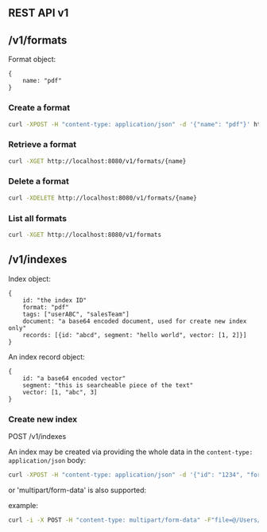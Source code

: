## REST API v1

## /v1/formats
Format object:
```
{
    name: "pdf"
}
```

### Create a format

```bash
curl -XPOST -H "content-type: application/json" -d '{"name": "pdf"}' http://localhost:8080/v1/formats
```
### Retrieve a format

```bash
curl -XGET http://localhost:8080/v1/formats/{name}
```

### Delete a format

```bash
curl -XDELETE http://localhost:8080/v1/formats/{name}
```
### List all formats

```bash
curl -XGET http://localhost:8080/v1/formats
```

## /v1/indexes
Index object:
```
{
    id: "the index ID"
    format: "pdf"
    tags: ["userABC", "salesTeam"]
    document: "a base64 encoded document, used for create new index only" 
    records: [{id: "abcd", segment: "hello world", vector: [1, 2]}]
}
```

An index record object:
```
{
    id: "a base64 encoded vector"
    segment: "this is searcheable piece of the text"
    vector: [1, "abc", 3]
}
```

### Create new index 
POST /v1/indexes

An index may be created via providing the whole data in the `content-type: application/json` body:
```bash
curl -XPOST -H "content-type: application/json" -d '{"id": "1234", "format": "pdf"}' http://localhost:8080/v1/indexes
```

or 'multipart/form-data' is also supported:

example:
```bash
curl -i -X POST -H "content-type: multipart/form-data" -F"file=@/Users/user/Downloads/fr_9782_size1024.jpg" -F "meta={\"id\": \"1234\", \"format\": \"jpg\"};type=application/json" http://localhost:8080/v1/indexes
```
